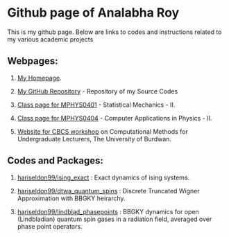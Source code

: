 # Github page of Analabha Roy

This is my github page. Below are links to codes and instructions related to my various academic projects

## Webpages:
1. [My Homepage](https://www.ph.utexas.edu/~daneel).

2. [My GitHub Repository](https://github.com/hariseldon99) - Repository of my Source Codes

3. [Class page for MPHYS0401](https://sites.google.com/a/phys.buruniv.ac.in/statmech2/) - Statistical Mechanics - II.

4. [Class page for MPHYS0404](https://sites.google.com/a/phys.buruniv.ac.in/numerical/) - Computer Applications in Physics - II.

5. [Website for CBCS workshop](https://sites.google.com/phys.buruniv.ac.in/programming-workshop-cbcs/) on Computational Methods for Undergraduate Lecturers, The University of Burdwan. 

## Codes and Packages:

1. [hariseldon99/ising_exact](https://github.com/hariseldon99/ising_exact) : Exact dynamics of ising systems.

2. [hariseldon99/dtwa_quantum_spins](https://github.com/hariseldon99/dtwa_quantum_spins) : Discrete Truncated Wigner Approximation with BBGKY heirarchy.

3. [hariseldon99/lindblad_phasepoints](https://github.com/hariseldon99/lindblad_phasepoints) : BBGKY dynamics for open (Lindbladian) quantum spin gases in a radiation field, averaged over phase point operators.
